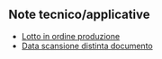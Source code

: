 ## Note tecnico/applicative
- [Lotto in ordine produzione](Sorgenti/DOC/TA/B£AMO/P5ORDI_N1)
- [Data scansione distinta documento](Sorgenti/DOC/TA/B£AMO/BRDIST_N3)
